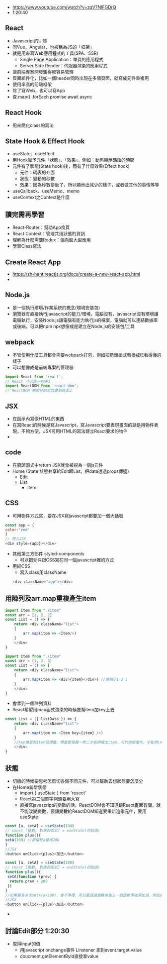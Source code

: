 * https://www.youtube.com/watch?v=zqV7NIFGDrQ
* 1:20:40
## React
* Javascript的UI庫
* 同Vue、Angular，也被稱為JS的「框架」
* 就是用來寫Web應用程式的工具(SPA、SSR)
  * Single Page Application：單頁的應用程式
  * Server Side Render：伺服器渲染的應用程式
* 讓前端專案開發騙得較容易管理
* 頁面組件化，比如一個header同時出現在多個頁面，就寫成元件重複用
* 使用率高的前端框架
* 除了寫Web，也可以寫App
* 查.map() .forEach promise await async 
## React Hook
* 用來簡化class的寫法
## State Hook & Effect Hook
* useState、useEffect
* 用Hook賦予元件「狀態」、「效果」，例如：動態顯示碼錶的時間
* 元件有了狀態(State hook)後，而有了什麼效果(Effect hook)
  * 元件：碼表的介面
  * 狀態：變動的秒數
  * 效果：因為秒數變動了，所以顯示出減少的樣子，或者做其他的事情等等
* useCallback、useMemo、memo
* useContext之Context是什麼
## 讀完需再學習
* React-Router：幫助App換頁
* React Context：管理共用狀態的資訊
* 理解為什麼需要Redux：偏向超大型應用
* 學習Class寫法
## Create React App
* https://zh-hant.reactjs.org/docs/create-a-new-react-app.html
* 
## Node.js
* 是一個執行環境/作業系統的概念(環境安裝包)
* 瀏覽器有直接執行javascript的能力/環境，電腦沒有，javascript沒有環境讓電腦執行，安裝Node.js讓電腦有能力執行js的檔案，電腦就可以連結數據庫或後端，可以把npm npx想像成是建立在Node.js的安裝包/工具
## webpack
* 不管使用什麼工具都會需要webpack打包，例如把箭頭函式轉換成IE看得懂的樣子
* 可以想像成是前端專案的管理器
```javascript
import React from 'react';
// React 可以寫一些API
import ReactDOM from 'react-dom';
// ReactDOM 把寫好的東西畫到頁面上
```
## JSX
* 在函示內寫像HTML的東西
* 在寫React的時候是寫Javascript，寫Javascript要表現畫面的話是用物件表現，不夠方便，JSX可用HTML的寫法建立React要求的物件
* 
## code
* 在箭頭函式中return JSX就會被視為一個js元件
* Home (State 狀態共享給Edit跟List，把data透過props傳遞)
  * Edit
  * List
    * Item
## CSS
* 可用物件方式寫，要在JSX寫javascript都要加一個大括號
```javascript
const app = {
color:'red'
}
// 帶入JSX
<div style={app}></div>
```
* 其他第三方部件 styled-components
  * 可以把元件跟CSS寫在同一個javascript裡的方式
* 用純CSS
  * 寫入class用className
  ```javascript
  <div className="app"></div>
  ```
## 用陣列及arr.map重複產生item
``` javascript
import Item from "./item"
const arr = [1, 2, 2]
const List = () => {
    return <div className="list">
    {
        arr.map(item => <Item/>)
    }
    </div>
}
```
``` javascript
import Item from "./item"
const arr = [1, 2, 3]
const List = () => {
    return <div className="list">
    {
        arr.map(item => <div>{item}</div>) //會顯示1 2 3
    }
    </div>
}
```
* 會拿到一個陣列資料
* React希望用map函式渲染的時候要幫item加key上去
``` javascript
const List = ({ listData }) => {
    return <div className="list">
    {
        arr.map(item => <Item key={item} />)
    } 
    //key像是對item貼標籤，標籤要是獨一無二才能辨識出item，可以效能優化，不能用index因為內容改變的話react就要重新認識，會耗效能
    </div>
}
```
## 狀態
* 切版的時候要思考怎麼切各個不同元件，可以幫助去想狀態要怎麼分
* 在Home新增狀態
  * import { useState } from 'resect'
  * React第二個單字開頭要用大寫
  * 直接寫javascript的變數的話，ReactDOM會不知道跟React畫面有關，就不能改變變數，要讓變數給ReactDOM知道要重新渲染元件，要用useState
``` javascript
const [a, setA] = useState(100)
// const [變數, 對應的函式] = useState(初始值) 
function plus(){
setA(200) //直接把a變成200
}
//JSX
<button onClick={plus}>加法</button>

```
``` javascript
const [a, setA] = useState(100)
// const [變數, 對應的函式] = useState(初始值) 
function plus(){
 setA(function (prev) {
  return prev + 200
 })
}
//如果要寫多次setA(a+200)，會不準確，所以要透過變數拿到上一個值做準確的加減，例如a初始值100，點擊button後會+200，a變成300
//JSX
<button onClick={plus}>加法</button>

```
* 
## 討論Edit部分 1:20:30
* 取得input的值
  * 用javascript onchange事件 Linstener 拿到event.target.value
  * doucment.getElementById直接拿value
